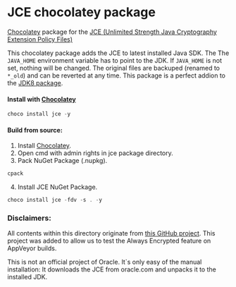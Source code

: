 # JCE chocolatey package
[Chocolatey](https://chocolatey.org/) package for the [JCE (Unlimited Strength Java Cryptography Extension Policy Files)](http://www.oracle.com/technetwork/java/javase/downloads/jce-7-download-432124.html)

This chocolatey package adds the JCE to latest installed Java SDK. The The `JAVA_HOME` environment variable has to point to the JDK. If `JAVA_HOME` is not set, nothing will be changed. The original files are backuped (renamed to `*_old`) and can be reverted at any time. This package is a perfect addion to the [JDK8 package](https://chocolatey.org/packages/jdk8).

#### Install with [Chocolatey](https://chocolatey.org/)
```PowerShell
choco install jce -y
```

#### Build from source:
1. Install [Chocolatey](https://chocolatey.org/).
2. Open cmd with admin rights in jce package directory.
3. Pack NuGet Package (.nupkg).
```PowerShell
cpack
```
4. Install JCE NuGet Package.
```PowerShell
choco install jce -fdv -s . -y
```

### Disclaimers:
All contents within this directory originate from [this GitHub project](https://github.com/TobseF/jce-chocolatey-package). This project was added to allow us to test the Always Encrypted feature on AppVeyor builds.

This is not an official project of Oracle. It\`s only easy of the manual installation: It downloads the JCE from oracle.com and unpacks it to the installed JDK.


